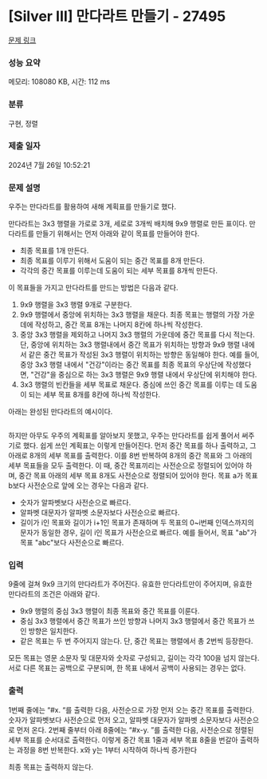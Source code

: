 # [Silver III] 만다라트 만들기 - 27495 

[문제 링크](https://www.acmicpc.net/problem/27495) 

### 성능 요약

메모리: 108080 KB, 시간: 112 ms

### 분류

구현, 정렬

### 제출 일자

2024년 7월 26일 10:52:21

### 문제 설명

<p>우주는 만다라트를 활용하여 새해 계획표를 만들기로 했다.</p>

<p>만다라트는 3x3 행렬을 가로로 3개, 세로로 3개씩 배치해 9x9 행렬로 만든 표이다. 만다라트를 만들기 위해서는 먼저 아래와 같이 목표를 만들어야 한다.</p>

<ul>
	<li>최종 목표를 1개 만든다.</li>
	<li>최종 목표를 이루기 위해서 도움이 되는 중간 목표를 8개 만든다.</li>
	<li>각각의 중간 목표를 이루는데 도움이 되는 세부 목표를 8개씩 만든다.</li>
</ul>

<p>이 목표들을 가지고 만다라트를 만드는 방법은 다음과 같다.</p>

<ol>
	<li>9x9 행렬을 3x3 행렬 9개로 구분한다.</li>
	<li>9x9 행렬에서 중앙에 위치하는 3x3 행렬을 채운다. 최종 목표는 행렬의 가장 가운데에 작성하고, 중간 목표 8개는 나머지 8칸에 하나씩 작성한다.</li>
	<li>중앙 3x3 행렬을 제외하고 나머지 3x3 행렬의 가운데에 중간 목표를 다시 적는다. 단, 중앙에 위치하는 3x3 행렬내에서 중간 목표가 위치하는 방향과 9x9 행렬 내에서 같은 중간 목표가 작성된 3x3 행렬이 위치하는 방향은 동일해야 한다. 예를 들어, 중앙 3x3 행렬 내에서 "건강"이라는 중간 목표를 최종 목표의 우상단에 작성했다면, "건강"을 중심으로 하는 3x3 행렬은 9x9 행렬 내에서 우상단에 위치해야 한다.</li>
	<li>3x3 행렬의 빈칸들을 세부 목표로 채운다. 중심에 쓰인 중간 목표를 이루는 데 도움이 되는 세부 목표 8개를 8칸에 하나씩 작성한다.</li>
</ol>

<p>아래는 완성된 만다라트의 예시이다.</p>

<p style="text-align: center;"><img alt="" src=""></p>

<p>하지만 아무도 우주의 계획표를 알아보지 못했고, 우주는 만다라트를 쉽게 풀어서 써주기로 했다. 쉽게 쓰인 계획표는 이렇게 만들어진다. 먼저 중간 목표를 하나 출력하고, 그 아래로 8개의 세부 목표를 출력한다. 이를 8번 반복하여 8개의 중간 목표와 그 아래의 세부 목표들을 모두 출력한다. 이 때, 중간 목표끼리는 사전순으로 정렬되어 있어야 하며, 중간 목표 아래의 세부 목표 8개도 사전순으로 정렬되어 있어야 한다. 목표 a가 목표 b보다 사전순으로 앞에 오는 경우는 다음과 같다.</p>

<ul>
	<li>숫자가 알파벳보다 사전순으로 빠르다.</li>
	<li>알파벳 대문자가 알파벳 소문자보다 사전순으로 빠르다.</li>
	<li>길이가 i인 목표와 길이가 i+1인 목표가 존재하며 두 목표의 0~i번째 인덱스까지의 문자가 동일한 경우, 길이 i인 목표가 사전순으로 빠르다. 예를 들어서, 목표 "ab"가 목표 "abc"보다 사전순으로 빠르다.</li>
</ul>

### 입력 

 <p>9줄에 걸쳐 9x9 크기의 만다라트가 주어진다. 유효한 만다라트만이 주어지며, 유효한 만다라트의 조건은 아래와 같다.</p>

<ul>
	<li>9x9 행렬의 중심 3x3 행렬이 최종 목표와 중간 목표를 이룬다.</li>
	<li>중심 3x3 행렬에서 중간 목표가 쓰인 방향과 나머지 3x3 행렬에서 중간 목표가 쓰인 방향은 일치한다.</li>
	<li>같은 목표는 두 번 주어지지 않는다. 단, 중간 목표는 행렬에서 총 2번씩 등장한다.</li>
</ul>

<p>모든 목표는 영문 소문자 및 대문자와 숫자로 구성되고, 길이는 각각 100을 넘지 않는다. 서로 다른 목표는 공백으로 구분되며, 한 목표 내에서 공백이 사용되는 경우는 없다.</p>

### 출력 

 <p>1번째 줄에는 “#x. “를 출력한 다음, 사전순으로 가장 먼저 오는 중간 목표를 출력한다. 숫자가 알파벳보다 사전순으로 먼저 오고, 알파벳 대문자가 알파벳 소문자보다 사전순으로 먼저 온다. 2번째 줄부터 아래 8줄에는 “#x-y. ”를 출력한 다음, 사전순으로 정렬된 세부 목표를 순서대로 출력한다. 이렇게 중간 목표 1줄과 세부 목표 8줄을 번갈아 출력하는 과정을 8번 반복한다. x와 y는 1부터 시작하여 하나씩 증가한다</p>

<p>최종 목표는 출력하지 않는다.</p>

